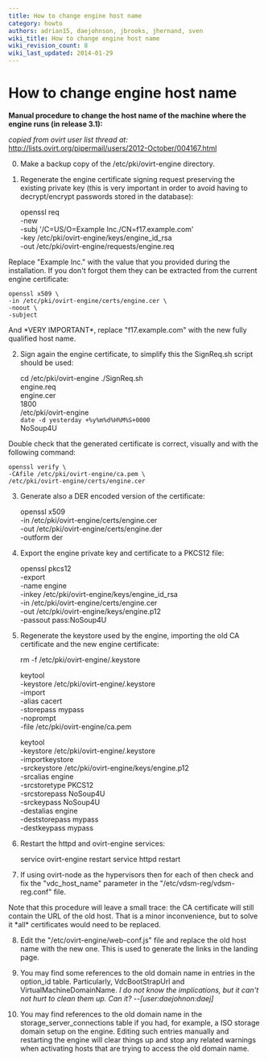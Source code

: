 ```yaml
---
title: How to change engine host name
category: howto
authors: adrian15, daejohnson, jbrooks, jhernand, sven
wiki_title: How to change engine host name
wiki_revision_count: 8
wiki_last_updated: 2014-01-29
---
```


# How to change engine host name

**Manual procedure to change the host name of the machine where the engine runs (in release 3.1):**

*copied from ovirt user list thread at:* <http://lists.ovirt.org/pipermail/users/2012-October/004167.html>

0. Make a backup copy of the /etc/pki/ovirt-engine directory.

1. Regenerate the engine certificate signing request preserving the existing private key (this is very important in order to avoid having to decrypt/encrypt passwords stored in the database):

    openssl req \
    -new \
    -subj '/C=US/O=Example Inc./CN=f17.example.com' \
    -key /etc/pki/ovirt-engine/keys/engine_id_rsa \
    -out /etc/pki/ovirt-engine/requests/engine.req

Replace "Example Inc." with the value that you provided during the installation. If you don't forgot them they can be extracted from the current engine certificate:

    openssl x509 \
    -in /etc/pki/ovirt-engine/certs/engine.cer \
    -noout \
    -subject

And \*VERY IMPORTANT\*, replace "f17.example.com" with the new fully qualified host name.

2. Sign again the engine certificate, to simplify this the SignReq.sh script should be used:

    cd /etc/pki/ovirt-engine
    ./SignReq.sh \
    engine.req \
    engine.cer \
    1800 \
    /etc/pki/ovirt-engine \
    `date -d yesterday +%y%m%d%H%M%S+0000` \
    NoSoup4U

Double check that the generated certificate is correct, visually and with the following command:

    openssl verify \
    -CAfile /etc/pki/ovirt-engine/ca.pem \
    /etc/pki/ovirt-engine/certs/engine.cer

3. Generate also a DER encoded version of the certificate:

    openssl x509 \
    -in /etc/pki/ovirt-engine/certs/engine.cer \
    -out /etc/pki/ovirt-engine/certs/engine.der \
    -outform der

4. Export the engine private key and certificate to a PKCS12 file:

    openssl pkcs12 \
    -export \
    -name engine \
    -inkey /etc/pki/ovirt-engine/keys/engine_id_rsa \
    -in /etc/pki/ovirt-engine/certs/engine.cer \
    -out /etc/pki/ovirt-engine/keys/engine.p12 \
    -passout pass:NoSoup4U

5. Regenerate the keystore used by the engine, importing the old CA certificate and the new engine certificate:

    rm -f /etc/pki/ovirt-engine/.keystore

    keytool \
    -keystore /etc/pki/ovirt-engine/.keystore \
    -import \
    -alias cacert \
    -storepass mypass \
    -noprompt \
    -file /etc/pki/ovirt-engine/ca.pem

    keytool \
    -keystore /etc/pki/ovirt-engine/.keystore \
    -importkeystore \
    -srckeystore /etc/pki/ovirt-engine/keys/engine.p12 \
    -srcalias engine \
    -srcstoretype PKCS12 \
    -srcstorepass NoSoup4U \
    -srckeypass NoSoup4U \
    -destalias engine \
    -deststorepass mypass \
    -destkeypass mypass

6. Restart the httpd and ovirt-engine services:

    service ovirt-engine restart
    service httpd restart

7. If using ovirt-node as the hypervisors then for each of then check and fix the "vdc_host_name" parameter in the "/etc/vdsm-reg/vdsm-reg.conf" file.

Note that this procedure will leave a small trace: the CA certificate will still contain the URL of the old host. That is a minor inconvenience, but to solve it \*all\* certificates would need to be replaced.

8. Edit the "/etc/ovirt-engine/web-conf.js" file and replace the old host name with the new one. This is used to generate the links in the landing page.

9. You may find some references to the old domain name in entries in the option_id table. Particularly, VdcBootStrapUrl and VirtualMachineDomainName. *I do not know the implications, but it can't not hurt to clean them up. Can it? --[user:daejohnon:daej]*

10. You may find references to the old domain name in the storage_server_connections table if you had, for example, a ISO storage domain setup on the engine. Editing such entries manually and restarting the engine will clear things up and stop any related warnings when activating hosts that are trying to access the old domain name.
